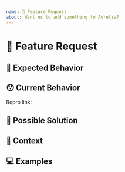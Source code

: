 ```yaml
---
name: 🙋 Feature Request
about: Want us to add something to Aurelia?
---
```


<!---
Thanks for filing an issue 😄 ! Before you submit, please read the following:

Search open/closed issues before submitting since someone might have asked the same thing before!
-->

# 🙋 Feature Request

<!--- Provide a general summary of the issue here -->

## 🤔 Expected Behavior

<!--- Tell us how the feature should work -->

## 😯 Current Behavior

<!--- Explain the difference from current behavior -->

<!--
  Repro link: You may fork one of the following starter app to provide a reproduction of the issue.
  - Using convention: https://stackblitz.com/edit/au2-conventions-trstax
  - Without convention: https://stackblitz.com/edit/au2-hello-world
-->
Repro link:

## 💁 Possible Solution

<!--- Ideas how to implement this feature or a similar solution/workaround that already exists -->

## 🔦 Context

<!--- How has this issue affected you? What are you trying to accomplish? -->

<!--- Providing context helps us come up with a solution that is most useful in the real world -->

## 💻 Examples

<!-- Examples help us understand the requested feature better -->

<!-- Love Aurelia? Please consider supporting our collective:
👉  https://opencollective.com/aurelia -->
